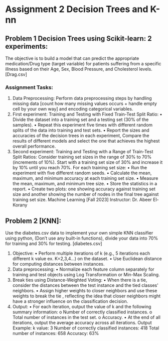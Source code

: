 # Assignment 2 Decision Trees and K-nn

## Problem 1 Decision Trees using Scikit-learn: 2 experiments:

The objective is to build a model that can predict the appropriate medication/Drug type
(target variable) for patients suffering from a specific illness based on their Age, Sex, Blood
Pressure, and Cholesterol levels. [Drag.csv]

### Assignment Tasks:

1. Data Preprocessing: Perform data preprocessing steps by handling missing data [count how
   many missing values occurs + handle empty cell by your own way] and encoding categorical
   variables.
2. First experiment: Training and Testing with Fixed Train-Test Split Ratio:
   • Divide the dataset into a training set and a testing set (30% of the samples).
   • Repeat this experiment five times with different random splits of the data into training
   and test sets.
   • Report the sizes and accuracies of the decision trees in each experiment, Compare the
   results of different models and select the one that achieves the highest overall
   performance.
3. Second experiment: Training and Testing with a Range of Train-Test Split Ratios:
   Consider training set sizes in the range of 30% to 70% (increments of 10%). Start with a
   training set size of 30% and increase it by 10% until you reach 70%.
   For each training set size:
   • Run the experiment with five different random seeds.
   • Calculate the mean, maximum, and minimum accuracy at each training set size.
   • Measure the mean, maximum, and minimum tree size.
   • Store the statistics in a report.
   • Create two plots: one showing accuracy against training set size and another showing
   the number of nodes in the final tree against training set size.
   Machine Learning [Fall 2023]
   Instructor: Dr. Abeer El-Korany

## Problem 2 [KNN]:

Use the diabetes.csv data to implement your own simple KNN classifier using python,
(Don’t use any built-in functions), divide your data into 70% for training and 30% for
testing. [diabetes.csv]

1. Objective:
   • Perform multiple iterations of k (e.g., 5 iterations each different k value ex.
   K=2,3,4…) on the dataset.
   • Use Euclidean distance for computing distances between instances.
2. Data preprocessing:
   • Normalize each feature column separately for training and test objects using Log
   Transformation or Min-Max Scaling.
3. Break ties using Distance-Weighted Voting:
   • When there is a tie, consider the distances between the test instance and the tied
   classes' neighbors.
   • Assign higher weights to closer neighbors and use these weights to break the tie ,
   reflecting the idea that closer neighbors might have a stronger influence on the classification
   decision.
4. Output:
   • For each iteration, output the value of k and the following summary information:
   o Number of correctly classified instances.
   o Total number of instances in the test set.
   o Accuracy.
   • At the end of all iterations, output the average accuracy across all iterations.
   Output Example:
   k value: 3
   Number of correctly classified instances: 418
   Total number of instances: 658
   Accuracy: 63%
